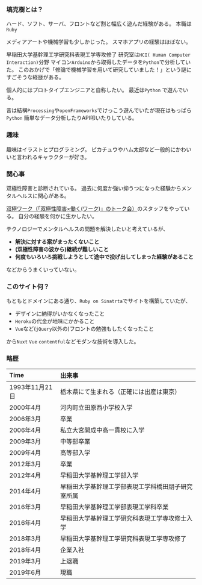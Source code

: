 ### 塙克樹とは？

ハード、ソフト、サーバ、フロントなど割と幅広く遊んだ経験がある。
本職は`Ruby`

メディアアートや機械学習も少しかじった。
スマホアプリの経験はほぼない。

早稲田大学基幹理工学研究科表現工学専攻修了
研究室は`HCI( Human Computer Interaction)`分野
マイコン`Arduino`から取得したデータを`Python`で分析していた。
このおかげで「修論で機械学習を用いて研究していました！」という謎にすごそうな経歴がある。

個人的にはプロトタイプエンジニアと自称したい。
最近は`Python` で遊んでいる。

昔は結構`Processing`や`openFrameworks`でけっこう遊んでいたが現在はもっぱら`Python`
簡単なデータ分析したりAPI叩いたりしている。

### 趣味

趣味はイラストとプログラミング。
ピカチュウやハム太郎など一般的にかわいいと言われるキャラクターが好き。

### 関心事

双極性障害と診断されている。
過去に何度か強い抑うつになった経験からメンタルヘルスに関心がある。

<a href="https://note.com/mahide/n/n95b9802d6e93" target="_blank">双極ワーク（「双極性障害×働く(ワーク)」のトーク会）</a>のスタッフをやっている。
自分の経験を何かに生かしたい。

テクノロジーでメンタルヘルスの問題を解決したいと考えているが、

- **解決に対する案がまったくないこと**
- **(双極性障害の波から)継続が難しいこと**
- **何度もいろいろ挑戦しようとして途中で投げ出してしまった経験があること**


などからうまくいっていない。

### このサイト何？

もともとドメインにある通り、`Ruby on Sinatrta`でサイトを構築していたが、

- デザインに納得がいかなくなったこと
- `Heroku`の代金が地味にかかること
- `Vue`など(`jQuery`以外の)フロントの勉強もしたくなったこと

から`Nuxt` `Vue` `contentful`などモダンな技術を導入した。

### 略歴

|Time|出来事|
|:--|:--|
|1993年11月<span>21日</span>|栃木県にて生まれる（正確には出産は東京）|
|2000年4月|河内町立田原西小学校入学|
|2006年3月|卒業|
|2006年4月|私立大宮開成中高一貫校に入学|
|2009年3月|中等部卒業|
|2009年4月|高等部入学|
|2012年3月|卒業|
|2012年4月|早稲田大学基幹理工学部入学|
|2014年4月|早稲田大学基幹理工学部表現工学科橋田朋子研究室所属|
|2016年3月|早稲田大学基幹理工学部表現工学科卒業|
|2016年4月|早稲田大学基幹理工学研究科表現工学専攻修士入学|
|2018年3月|早稲田大学基幹理工学研究科表現工学専攻修了|
|2018年4月|企業入社|
|2019年3月|上退職|
|2019年6月|現職|